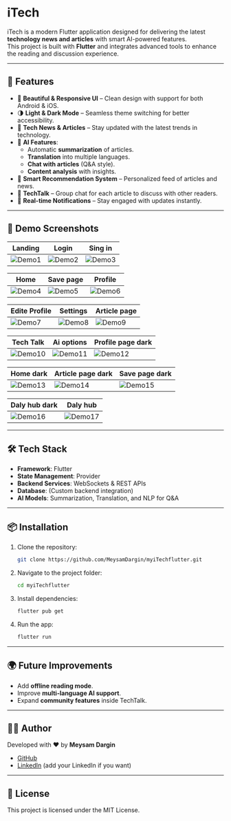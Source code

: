 # iTech

iTech is a modern Flutter application designed for delivering the latest **technology news and articles** with smart AI-powered features.  
This project is built with **Flutter** and integrates advanced tools to enhance the reading and discussion experience.

---

## 🚀 Features

- 📱 **Beautiful & Responsive UI** – Clean design with support for both Android & iOS.  
- 🌗 **Light & Dark Mode** – Seamless theme switching for better accessibility.  
- 📰 **Tech News & Articles** – Stay updated with the latest trends in technology.  
- 🤖 **AI Features**:
  - Automatic **summarization** of articles.  
  - **Translation** into multiple languages.  
  - **Chat with articles** (Q&A style).  
  - **Content analysis** with insights.  
- 🎯 **Smart Recommendation System** – Personalized feed of articles and news.  
- 💬 **TechTalk** – Group chat for each article to discuss with other readers.  
- 🔔 **Real-time Notifications** – Stay engaged with updates instantly.  

---

## 📸 Demo Screenshots  

| Landing | Login | Sing in |  
|------|---------|---------|  
| ![Demo1](demo/Screenshot%202025-09-22%20at%209.02.23%E2%80%AFPM.png) | ![Demo2](demo/Screenshot%202025-09-22%20at%209.02.35%E2%80%AFPM.png) | ![Demo3](demo/Screenshot%202025-09-22%20at%209.02.43%E2%80%AFPM.png) |  

| Home | Save page | Profile |  
|---------------|----------|-----------|  
| ![Demo4](demo/Screenshot%202025-09-22%20at%209.03.07%E2%80%AFPM.png) | ![Demo5](demo/Screenshot%202025-09-22%20at%209.03.18%E2%80%AFPM.png) | ![Demo6](demo/Screenshot%202025-09-22%20at%209.03.43%E2%80%AFPM.png) |  

| Edite Profile | Settings | Article page |  
|---------|----------|--------|  
| ![Demo7](demo/Screenshot%202025-09-22%20at%209.03.53%E2%80%AFPM.png) | ![Demo8](demo/Screenshot%202025-09-22%20at%209.04.05%E2%80%AFPM.png) | ![Demo9](demo/Screenshot%202025-09-22%20at%209.04.31%E2%80%AFPM.png) |  

| Tech Talk | Ai options | Profile page dark |  
|---------------|-------|----------|  
| ![Demo10](demo/Screenshot%202025-09-22%20at%209.04.52%E2%80%AFPM.png) | ![Demo11](demo/Screenshot%202025-09-22%20at%209.05.04%E2%80%AFPM.png) | ![Demo12](demo/Screenshot%202025-09-22%20at%209.05.47%E2%80%AFPM.png) |  

| Home dark | Article page dark | Save page dark |  
|-----------|------------|-------|  
| ![Demo13](demo/Screenshot%202025-09-22%20at%209.05.54%E2%80%AFPM.png) | ![Demo14](demo/Screenshot%202025-09-22%20at%209.06.08%E2%80%AFPM.png) | ![Demo15](demo/Screenshot%202025-09-22%20at%209.06.30%E2%80%AFPM.png) |  

| Daly hub dark | Daly hub |  
|------|---------|  
| ![Demo16](demo/Screenshot%202025-09-22%20at%209.06.45%E2%80%AFPM.png) | ![Demo17](demo/Screenshot%202025-09-22%20at%209.06.56%E2%80%AFPM.png) |

---

## 🛠️ Tech Stack

- **Framework**: Flutter  
- **State Management**: Provider  
- **Backend Services**: WebSockets & REST APIs  
- **Database**: (Custom backend integration)  
- **AI Models**: Summarization, Translation, and NLP for Q&A  

---

## 📦 Installation

1. Clone the repository:
   ```bash
   git clone https://github.com/MeysamDargin/myiTechflutter.git
   ```
2. Navigate to the project folder:
   ```bash
   cd myiTechflutter
   ```
3. Install dependencies:
   ```bash
   flutter pub get
   ```
4. Run the app:
   ```bash
   flutter run
   ```

---

## 🌍 Future Improvements

- Add **offline reading mode**.  
- Improve **multi-language AI support**.  
- Expand **community features** inside TechTalk.  

---

## 👨‍💻 Author

Developed with ❤️ by **Meysam Dargin**  
- [GitHub](https://github.com/MeysamDargin)  
- [LinkedIn](#) (add your LinkedIn if you want)  

---

## 📜 License

This project is licensed under the MIT License.
